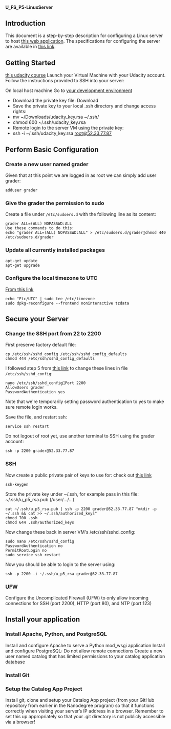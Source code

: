 ####  U_FS_P5-LinuxServer

##  Introduction
This document is a step-by-step description for configuring a Linux server to host [this web application](https://github.com/Ramin8or/U_FS_P3-Catalog). 
The specifications for configuring the server are available in [this link](https://docs.google.com/document/d/1J0gpbuSlcFa2IQScrTIqI6o3dice-9T7v8EDNjJDfUI/pub?embedded=true).

##  Getting Started
[this udacity course](https://www.udacity.com/course/configuring-linux-web-servers--ud299)
Launch your Virtual Machine with your Udacity account. Follow the instructions provided to SSH into your server:

On local host machine
Go to [your development environment](https://www.udacity.com/account#!/development_environment)

* Download the private key file: Download
* Save the private key to your local .ssh directory and change access rights:
* mv ~/Downloads/udacity_key.rsa ~/.ssh/
* chmod 600 ~/.ssh/udacity_key.rsa
* Remote login to the server VM using the private key:
* ssh -i ~/.ssh/udacity_key.rsa root@52.33.77.87


##  Perform Basic Configuration

###  Create a new user named grader
Given that at this point we are logged in as root we can simply add user grader:

`adduser grader`

###  Give the grader the permission to sudo
Create a file under `/etc/sudoers.d` with the following line as its content:
```
grader ALL=(ALL) NOPASSWD:ALL
Use these commands to do this:
echo "grader ALL=(ALL) NOPASSWD:ALL" > /etc/sudoers.d/graderchmod 440 /etc/sudoers.d/grader
```

###  Update all currently installed packages
```
apt-get update
apt-get upgrade
```

###  Configure the local timezone to UTC
[From this link](https://help.ubuntu.com/community/UbuntuTime#Using_the_Command_Line_.28unattended.29)
```
echo "Etc/UTC" | sudo tee /etc/timezone
sudo dpkg-reconfigure --frontend noninteractive tzdata
```

##  Secure your Server

### Change the SSH port from 22 to 2200
First preserve factory default file:
```
cp /etc/ssh/sshd_config /etc/ssh/sshd_config_defaults
chmod 444 /etc/ssh/sshd_config_defaults
```
I followed step 5 from [this link](https://www.digitalocean.com/community/tutorials/initial-server-setup-with-ubuntu-12-04) to change these lines in file `/etc/ssh/sshd_config`:
```
nano /etc/ssh/sshd_configPort 2200
AllowUsers grader
PasswordAuthentication yes
```
Note that we're temporarily setting password authentication to yes to make sure remote login works.

Save the file, and restart ssh:

`service ssh restart`

Do not logout of root yet, use another terminal to SSH using the grader account:

`ssh -p 2200 grader@52.33.77.87`

###  SSH
Now create a public private pair of keys to use for: check out [this link](https://www.digitalocean.com/community/tutorials/how-to-configure-ssh-key-based-authentication-on-a-linux-server)

```
ssh-keygen
```
Store the private key under ~/.ssh, for example pass in this file: ~/.ssh/u_p5_rsa.pub (/user/…/…)
```
cat ~/.ssh/u_p5_rsa.pub | ssh -p 2200 grader@52.33.77.87 "mkdir -p ~/.ssh && cat >> ~/.ssh/authorized_keys"
chmod 700 .ssh
chmod 644 .ssh/authorized_keys
```

Now change these back in server VM's /etc/ssh/sshd_config:
```	
sudo nano /etc/ssh/sshd_config
PasswordAuthentication no
PermitRootLogin no
sudo service ssh restart
```	

Now you should be able to login to the server using:

```	
ssh -p 2200 -i ~/.ssh/u_p5_rsa grader@52.33.77.87
```

###  UFW
Configure the Uncomplicated Firewall (UFW) to only allow incoming connections for SSH (port 2200), HTTP (port 80), and NTP (port 123)

## Install your application

###  Install Apache, Python, and PostgreSQL
Install and configure Apache to serve a Python mod_wsgi application
Install and configure PostgreSQL:
Do not allow remote connections
Create a new user named catalog that has limited permissions to your catalog application database

###  Install Git

###  Setup the Catalog App Project
Install git, clone and setup your Catalog App project (from your GitHub repository from earlier in the Nanodegree program) so that it functions correctly when visiting your server’s IP address in a browser. Remember to set this up appropriately so that your .git directory is not publicly accessible via a browser!
